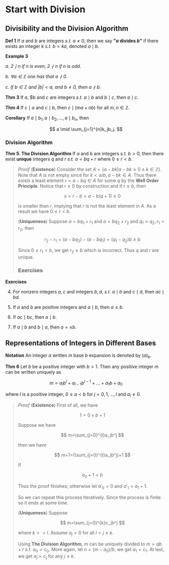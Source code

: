 # Start with Division

## Divisibility and the Division Algorithm

**Def 1** If $a$ and $b$ are integers *s.t.* $a \neq 0$, then we say **"$a$ divides $b$"** if there exists an integer $k$ *s.t.* $b=ka$, denoted $a \mid b$.

**Example 3**

*a. $2 \mid n$ if $n$ is even, $2 \nmid n$ if $n$ is odd.*

*b. $\forall a \in \mathbb{Z}$ one has that $a \nmid 0$.*

*c. If $b \in \mathbb{Z}$ and $|b|<a$, and $b \neq 0$, then $a \nmid b$.*

**Thm 3** If $a$, $b and $c$ are integers *s.t.* $a \mid b$ and $b \mid c$, then $a \mid c$.

**Thm 4** If $c \mid a$ and $c \mid b$, then $c \mid (ma+nb)$ for all $m, n \in \mathbb{Z}$.

**Corollary** If $a \mid b_1, a \mid b_2, ..., a \mid b_n$, then

$$
a \mid \sum_{j=1}^{n}k_jb_j.
$$

### Division Algorithm

**Thm 5. The Division Algorithm** If $a$ and $b$ are integers *s.t.* $b>0$, then there exist **unique** integers $q$ and $r$ *s.t.* $a=bq+r$ where $0 \leq r < b$.

> *Proof* (**Existence**) Consider the set $A=\{a-bk | a-bk \geq 0 \wedge k \in \mathbb{Z}\}$. Note that $A$ is not empty since for $k<a/b, a-bk \in A$. Thus there exists a least element $r=a-bq \in A$ for some $q$ by the **Well Order Principle**. Notice that $r \geq 0$ by construction and if $r \geq b$, then
>
> $$
> s=r-b=a-b(q+1) \geq 0
> $$
>
> is smaller than $r$, implying that $r$ is not the least element in $A$. As a result we have $0 \leq r < b$.
>
> (**Uniqueness**) Suppose $a=bq_1+r_1$ and $a=bq_2+r_2$ and $q_1>q_2, r_1<r_2$, then
>
> $$
> r_2-r_1=(a-bq_2)-(a-bq_1)=(q_1-q_2)b \geq b
> $$
>
> Since $0 \leq r_1 < b$, we get $r_2 \geq b$ which is incorrect. Thus $q$ and $r$ are unique.
>
> ### Exercises

**Exercises**

4. For nonzero integers $a, c$ and integers $b, d$, *s.t.* $a \mid b$ and $c \mid d$, then $ac \mid bd$.

5. If $a$ and $b$ are positive integers and $a \mid b$, then $a \leq b$.

11. If $ac \mid bc$, then $a \mid b$.

12. If $a \mid b$ and $b \mid a$, then $a=\pm b$.

## Representations of Integers in Different Bases

**Notation** An integer $a$ written in base $b$ expansion is denoted by $(a)_b$.

**Thm 6** Let $b$ be a positive integer with $b>1$. Then any positive integer $m$ can be written uniquely as

$$
m=a_lb^l+a_{l-1}b^{l-1}+...+a_1b+a_0
$$

where $l$ is a positive integer, $0 \leq a<b$ for $j =0,1,...,l$ and $a_l \neq 0$.

> *Proof* (**Existence**) First of all, we have
>
> $$
> 1=0 \times b+1
> $$
>
> Suppose we have
>
> $$
> m=\sum_{j=0}^{l}a_jb^j
> $$
>
> then we have
>
> $$
> m+1=(\sum_{j=0}^{l}a_jb^j)+1
> $$
>
> If
>
> $$
> a_0+1<b
> $$
>
> Thus the proof finishes; otherwise let
> $a'_0=0$ and $a'_1=a_1+1$.
>
> So we can repeat this process iteratively. Since the process is finite so it ends at some time.
>
> (**Uniqueness**) Suppose
>
> $$
> m=\sum_{j=0}^{k}c_jb^j
> $$
>
> where $k>=l$. Assume $a_j=0$ for all $l<j \leq k$.
>
> Using **The Division Algorithm**, $m$ can be uniquely divided to $m=qb+r$ *s.t.* $a_0=c_0$. More again, let $n=(m-a_0)/b$, we get $a_1=c_1$. At last, we get $a_j=c_j$ for any $j \leq k$.